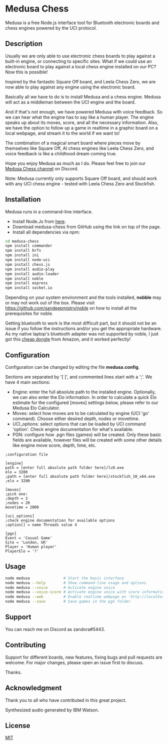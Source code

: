 # Medusa Chess

Medusa is a free Node.js interface tool for Bluetooth electronic boards and chess engines powered by the UCI protocol.

## Description

Usually we are only able to use electronic chess boards to play against a built-in engine, or connecting to specific sites. What if we could use an electronic board to play against a local chess engine installed on our PC? Now this is possible!

Inspired by the fantastic Square Off board, and Leela Chess Zero, we are now able to play against any engine using the electronic board.

Basically all we have to do is to install Medusa and a chess engine. Medusa will act as a middleman between the UCI engine and the board.

And if that's not enough, we have powered Medusa with voice feedback. So we can hear what the engine has to say like a human player. The engine speaks up about its moves, score, and all the necessary information. Also, we have the option to follow up a game in realtime in a graphic board on a local webpage, and stream it to the world if we want to!

The combination of a magical smart board where pieces move by themselves like Square Off, AI chess engines like Leela Chess Zero, and voice feedback is like a childhood dream coming true.

Hope you enjoy Medusa as much as I do. Please feel free to join our <a href="https://discord.gg/ZYAj4FJ">Medusa Chess channel</a> on Discord.

Note: Medusa currently only supports Square Off board, and should work with any UCI chess engine - tested with Leela Chess Zero and Stockfish.

## Installation

Medusa runs in a command-line interface.

<ul>
<li>Install Node.Js from <a href="https://nodejs.org/en/download/">here</a>.</li>
<li>Download medusa-chess from GitHub using the link on top of the page.</li>
<li>Install all dependencies via npm:</li>
</ul>

```bash
cd medusa-chess
npm install commander
npm install brfs
npm install ini
npm install node-uci
npm install chess.js
npm install audio-play
npm install audio-loader
npm install noble
npm install express
npm install socket.io
```

Depending on your system environment and the tools installed, **nobble** may or may not work out of the box. Please visit <a href="https://github.com/sandeepmistry/noble">https://github.com/sandeepmistry/noble</a> on how to install all the prerequisites for noble.

Getting bluetooth to work is the most difficult part, but it should not be an issue if you follow the instructions and/or you get the appropriate hardware. As my native laptop's bluetooth adapter was not supported by noble, I just got this <a href="https://www.amazon.co.uk/Bluetooth-Yeung-Qee-Compatible-computers-black-1/dp/B07F67Q2KV/ref=sr_1_1?ie=UTF8&qid=1551884488&sr=8-1&keywords=CSR8510+A10+bluetooth+adapter">cheap dongle</a> from Amazon, and it worked perfectly!

## Configuration

Configuration can be changed by editing the file **medusa.config**. 

Sections are separated by '[ ]', and commented lines start with a ';'. We have 4 main sections:

<ul>
<li>Engine: enter the full absolute path to the installed engine. Optionally, we can also enter the Elo information. In order to calculate a quick Elo estimate for the configured [moves] settings below, please refer to our Medusa Elo Calculator.</li>
<li>Moves: select how moves are to be calculated by engine (UCI 'go' command). Choose either desired depth, nodes or movetime.</li>
<li>UCI_options: select options that can be loaded by UCI command 'option'. Check engine documentation for what's available.</li>
<li>PGN: configure how .pgn files (games) will be created. Only these basic fields are available, however files will be created with some other details like engine move score, depth, time, etc.</li>
</ul>

```
;configuration file

[engine]
path = [enter full absolute path folder here]/lc0.exe
elo = 3200
;path = [enter full absolute path folder here]/stockfish_10_x64.exe
;elo = 3200

[moves]
;pick one:
;depth = 3
;nodes = 20
movetime = 2000

[uci_options]
;check engine documentation for available options
;option[] = name Threads value 4

[pgn]
Event = 'Casual Game'
Site = 'London, UK'
Player = 'Human player'
PlayerElo = '?'
```

## Usage

```bash
node medusa               # Start the basic interface
node medusa --help        # Show command-line usage and options
node medusa --voice       # Activate engine voice
node medusa --voice-score # Activate engine voice with score information 
node medusa --web         # Enable realtime webpage on 'http://localhost:3000/chessboard/medusa.html'
node medusa --save        # Save games in the pgn folder
```

## Support

You can reach me on Discord as zandora#5443.

## Contributing

Support for different boards, new features, fixing bugs and pull requests are welcome. For major changes, please open an issue first to discuss.

Thanks.

## Acknowledgment

Thank you to all who have contributed in this great project.

Synthesized audio generated by IBM Watson.

## License
[MIT](https://choosealicense.com/licenses/mit/)
